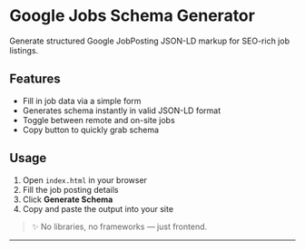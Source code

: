 # Google Jobs Schema Generator

Generate structured Google JobPosting JSON-LD markup for SEO-rich job listings.

## Features

- Fill in job data via a simple form
- Generates schema instantly in valid JSON-LD format
- Toggle between remote and on-site jobs
- Copy button to quickly grab schema

## Usage

1. Open `index.html` in your browser
2. Fill the job posting details
3. Click **Generate Schema**
4. Copy and paste the output into your site

> ✨ No libraries, no frameworks — just  frontend.

---

